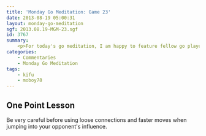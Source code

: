```yaml
---
title: 'Monday Go Meditation: Game 23'
date: 2013-08-19 05:00:31
layout: monday-go-meditation
sgf: 2013.08.19-MGM-23.sgf
id: 3767
summary:
	<p>For today's go meditation, I am happy to feature fellow go player and friend moboy78! We've talked about playing a longer game with one another for quite some time, and I'm glad we finally did! He was technically supposed to give me a 4 stone handicap at the time (since my rank had dropped to 6k). Hehe. xD However, though I don't ever like tooting my own horn, even I had to admit that my rank on KGS is pretty bogus for the most part. So we agreed to play an even game and played a really fun game that you will find below. Hope you enjoy!</p>
categories:
	- Commentaries
	- Monday Go Meditation
tags:
	- kifu
	- moboy78
---
```


## One Point Lesson

Be very careful before using loose connections and faster moves when jumping into your opponent's influence.
